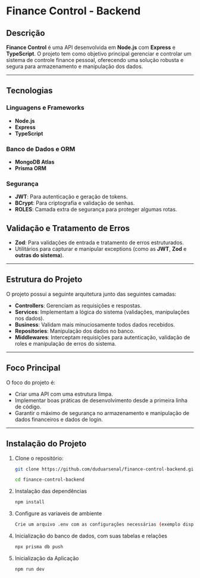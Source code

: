 # Finance Control - Backend

## Descrição
**Finance Control** é uma API desenvolvida em **Node.js** com **Express** e **TypeScript**. O projeto tem como objetivo principal gerenciar e controlar um sistema de controle finance pessoal, oferecendo uma solução robusta e segura para armazenamento e manipulação dos dados.

---

## Tecnologias
### Linguagens e Frameworks
- **Node.js**
- **Express**
- **TypeScript**

### Banco de Dados e ORM
- **MongoDB Atlas**
- **Prisma ORM**

### Segurança
- **JWT**: Para autenticação e geração de tokens.
- **BCrypt**: Para criptografia e validação de senhas.
- **ROLES**: Camada extra de segurança para proteger algumas rotas.

## Validação e Tratamento de Erros
- **Zod**: Para validações de entrada e tratamento de erros estruturados.
- Utilitários para capturar e manipular exceptions (como as **JWT**, **Zod** e **outras do sistema**).

---

## Estrutura do Projeto
O projeto possui a seguinte arquitetura junto das seguintes camadas:
- **Controllers**: Gerenciam as requisições e respostas.
- **Services**: Implementam a lógica do sistema (validações, manipulações nos dados).
- **Business**: Validam mais minuciosamente todos dados recebidos.
- **Repositories**: Manipulação dos dados no banco.
- **Middlewares**: Interceptam requisições para autenticação, validação de roles e manipulação de erros do sistema.

---

## Foco Principal
O foco do projeto é:
- Criar uma API com uma estrutura limpa.
- Implementar boas práticas de desenvolvimento desde a primeira linha de código.
- Garantir o máximo de segurança no armazenamento e manipulação de dados financeiros e dados de login.

---

## Instalação do Projeto
1. Clone o repositório:
   ```bash
   git clone https://github.com/duduarsenal/finance-control-backend.git

   cd finance-control-backend
2. Instalação das dependências
    ```bash
    npm install
3. Configure as variaveis de ambiente
    ```bash
    Crie um arquivo .env com as configurações necessárias (exemplo disponível no repositório)
4. Inicialização do banco de dados, com suas tabelas e relações
    ```bash
    npx prisma db push
5. Inicialização da Aplicação
    ```bash
    npm run dev

